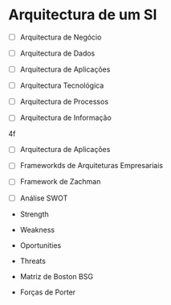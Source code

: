 # Arquitectura de um SI

- [ ] Arquitectura de Negócio
- [ ] Arquitectura de Dados
- [ ] Arquitectura de Aplicações
- [ ] Arquitectura Tecnológica

- [ ] Arquitectura de Processos
- [ ] Arquitectura de Informação

4f
- [ ] Arquitectura de Aplicações

- [ ] Frameworkds de Arquiteturas Empresariais
- [ ] Framework de Zachman 


- [ ] Análise SWOT
- Strength
- Weakness
- Oportunities
- Threats

- Matriz de Boston BSG

- Forças de Porter